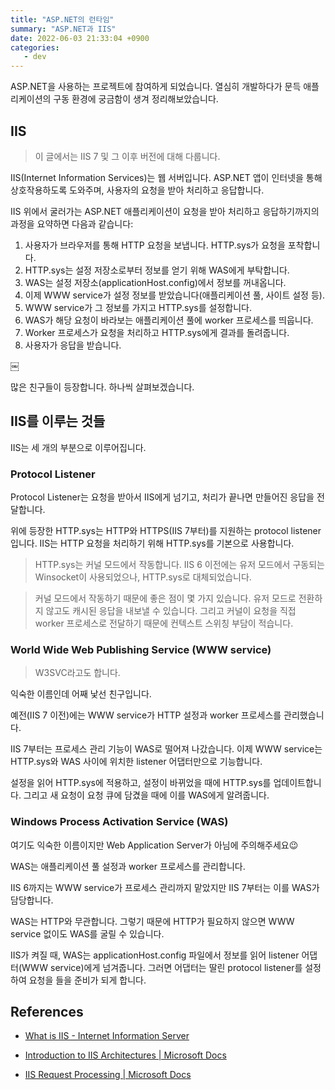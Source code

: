 ```yaml
---
title: "ASP.NET의 런타임"
summary: "ASP.NET과 IIS"
date: 2022-06-03 21:33:04 +0900
categories:
   - dev
---
```


ASP.NET을 사용하는 프로젝트에 참여하게 되었습니다. 열심히 개발하다가 문득 애플리케이션의 구동 환경에 궁금함이 생겨 정리해보았습니다.

## IIS

> 이 글에서는 IIS 7 및 그 이후 버전에 대해 다룹니다.

IIS(Internet Information Services)는 웹 서버입니다. ASP.NET 앱이 인터넷을 통해 상호작용하도록 도와주며, 사용자의 요청을 받아 처리하고 응답합니다.

IIS 위에서 굴러가는 ASP.NET 애플리케이션이 요청을 받아 처리하고 응답하기까지의 과정을 요약하면 다음과 같습니다:

1. 사용자가 브라우저를 통해 HTTP 요청을 보냅니다. HTTP.sys가 요청을 포착합니다.
2. HTTP.sys는 설정 저장소로부터 정보를 얻기 위해 WAS에게 부탁합니다.
3. WAS는 설정 저장소(applicationHost.config)에서 정보를 꺼내옵니다.
4. 이제 WWW service가 설정 정보를 받았습니다(애플리케이션 풀, 사이트 설정 등).
5. WWW service가 그 정보를 가지고 HTTP.sys를 설정합니다.
6. WAS가 해당 요청이 바라보는 애플리케이션 풀에 worker 프로세스를 띄웁니다.
7. Worker 프로세스가 요청을 처리하고 HTTP.sys에게 결과를 돌려줍니다.
8. 사용자가 응답을 받습니다.

￼

많은 친구들이 등장합니다. 하나씩 살펴보겠습니다.

## IIS를 이루는 것들

IIS는 세 개의 부분으로 이루어집니다.

### Protocol Listener

Protocol Listener는 요청을 받아서 IIS에게 넘기고, 처리가 끝나면 만들어진 응답을 전달합니다.

위에 등장한 HTTP.sys는 HTTP와 HTTPS(IIS 7부터)를 지원하는 protocol listener입니다. IIS는 HTTP 요청을 처리하기 위해 HTTP.sys를 기본으로 사용합니다.

> HTTP.sys는 커널 모드에서 작동합니다. IIS 6 이전에는 유저 모드에서 구동되는 Winsocket이 사용되었으나, HTTP.sys로 대체되었습니다.

> 커널 모드에서 작동하기 때문에 좋은 점이 몇 가지 있습니다. 유저 모드로 전환하지 않고도 캐시된 응답을 내보낼 수 있습니다. 그리고 커널이 요청을 직접 worker 프로세스로 전달하기 때문에 컨텍스트 스위칭 부담이 적습니다.

### World Wide Web Publishing Service (WWW service)

> W3SVC라고도 합니다.

익숙한 이름인데 어째 낯선 친구입니다.

예전(IIS 7 이전)에는 WWW service가 HTTP 설정과 worker 프로세스를 관리했습니다.

IIS 7부터는 프로세스 관리 기능이 WAS로 떨어져 나갔습니다. 이제 WWW service는 HTTP.sys와 WAS 사이에 위치한 listener 어댑터만으로 기능합니다.

설정을 읽어 HTTP.sys에 적용하고, 설정이 바뀌었을 때에 HTTP.sys를 업데이트합니다. 그리고 새 요청이 요청 큐에 담겼을 때에 이를 WAS에게 알려줍니다.

### Windows Process Activation Service (WAS)

여기도 익숙한 이름이지만 Web Application Server가 아님에 주의해주세요😉

WAS는 애플리케이션 풀 설정과 worker 프로세스를 관리합니다.

IIS 6까지는 WWW service가 프로세스 관리까지 맡았지만 IIS 7부터는 이를 WAS가 담당합니다.

WAS는 HTTP와 무관합니다. 그렇기 때문에 HTTP가 필요하지 않으면 WWW service 없이도 WAS를 굴릴 수 있습니다.

IIS가 켜질 때, WAS는 applicationHost.config 파일에서 정보를 읽어 listener 어댑터(WWW service)에게 넘겨줍니다. 그러면 어댑터는 딸린 protocol listener를 설정하여 요청을 들을 준비가 되게 합니다.


## References

- [What is IIS - Internet Information Server](http://net-informations.com/faq/asp/iis.htm)

- [Introduction to IIS Architectures | Microsoft Docs](https://docs.microsoft.com/en-us/iis/get-started/introduction-to-iis/introduction-to-iis-architecture)

- [IIS Request Processing | Microsoft Docs](https://docs.microsoft.com/en-us/previous-versions/iis/6.0-sdk/ms524901(v=vs.90))
